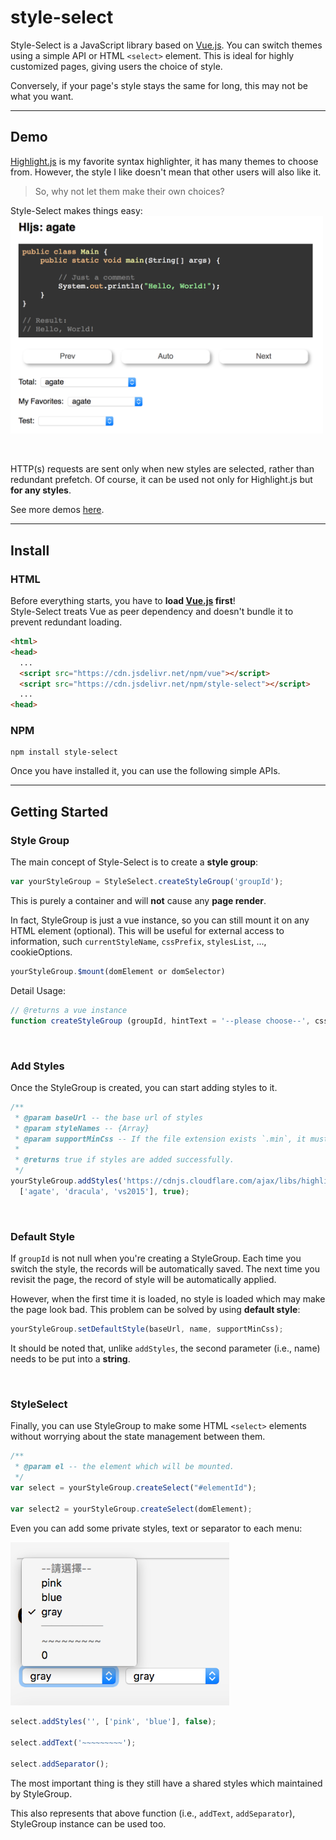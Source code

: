 # style-select
Style-Select is a JavaScript library based on [Vue.js](https://github.com/vuejs/vue). You can switch themes using a simple API or HTML `<select>` element. This is ideal for highly customized pages, giving users the choice of style.

Conversely, if your page's style stays the same for long, this may not be what you want.

---

## Demo

[Highlight.js](https://github.com/isagalaev/highlight.js) is my favorite syntax highlighter, it has many themes to choose from.
However, the style I like doesn't mean that other users will also like it.

> So, why not let them make their own choices?

Style-Select makes things easy:
<img src="demo/img/hljs-style-select.png" alt="hljs-style-select.png" width="500px">

<br>

HTTP(s) requests are sent only when new styles are selected, rather than redundant prefetch.
Of course, it can be used not only for Highlight.js but **for any styles**.

See more demos [here](https://js-zheng.github.io/style-select/demo/).

---

## Install


### HTML
Before everything starts, you have to **load [Vue.js](https://github.com/vuejs/vue) first**!  
Style-Select treats Vue as peer dependency and doesn't bundle it to prevent redundant loading.

```html
<html>
<head>
  ...
  <script src="https://cdn.jsdelivr.net/npm/vue"></script>
  <script src="https://cdn.jsdelivr.net/npm/style-select"></script>
  ...
<head>
```
 
### NPM
```
npm install style-select
```


Once you have installed it, you can use the following simple APIs.

---

## Getting Started

### Style Group

The main concept of Style-Select is to create a **style group**:

```javascript
var yourStyleGroup = StyleSelect.createStyleGroup('groupId');
```

This is purely a container and will **not** cause any **page render**. 

In fact, StyleGroup is just a vue instance, so you can still mount it on any HTML element (optional). This will be useful for external access to information, such `currentStyleName`, `cssPrefix`, `stylesList`, ..., cookieOptions.
```javascript
yourStyleGroup.$mount(domElement or domSelector)
```

Detail Usage:
```javascript
// @returns a vue instance
function createStyleGroup (groupId, hintText = '--please choose--', cssPrefix = 'style-select', supportNoneStyle = true)
```
<br>

### Add Styles

Once the StyleGroup is created, you can start adding styles to it.

```javascript
/**
 * @param baseUrl -- the base url of styles
 * @param styleNames -- {Array}
 * @param supportMinCss -- If the file extension exists `.min`, it must be set to true
 * 
 * @returns true if styles are added successfully.
 */
yourStyleGroup.addStyles('https://cdnjs.cloudflare.com/ajax/libs/highlight.js/9.12.0/styles/',
  ['agate', 'dracula', 'vs2015'], true);
```
<br>

### Default Style

If `groupId` is not null when you're creating a StyleGroup. Each time you switch the style, the records will be automatically saved. The next time you revisit the page, the record of style will be automatically applied.

However, when the first time it is loaded, no style is loaded which may make the page look bad.  This problem can be solved by using **default style**:

```javascript
yourStyleGroup.setDefaultStyle(baseUrl, name, supportMinCss);
```
It should be noted that, unlike `addStyles`, the second parameter (i.e., name) needs to be put into a **string**.

<br>

### StyleSelect

Finally, you can use StyleGroup to make some HTML `<select>` elements without worrying about the state management between them.

```javascript
/**
 * @param el -- the element which will be mounted.
 */
var select = yourStyleGroup.createSelect("#elementId");

var select2 = yourStyleGroup.createSelect(domElement);
```

Even you can add some private styles, text or separator to each menu:

<img src="demo/img/select-menu.png" alt="select-menu.png" width="350px">

```javascript
select.addStyles('', ['pink', 'blue'], false);

select.addText('~~~~~~~~~');

select.addSeparator();
```

The most important thing is they still have a shared styles which maintained by StyleGroup.  
  
This also represents that above function (i.e., `addText`, `addSeparator`), StyleGroup instance can be used too.
